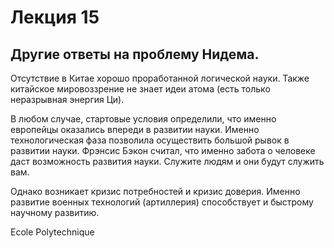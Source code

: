 # Лекция 15

## Другие ответы на проблему Нидема.

Отсутствие в Китае хорошо проработанной логической науки.
Также китайское мировоззрение не знает идеи атома (есть только неразрывная энергия Ци).

В любом случае, стартовые условия определили, что именно европейцы оказались впереди в развитии науки.
Именно технологическая фаза позволила осуществить большой рывок в развитии науки.
Фрэнсис Бэкон считал, что именно забота о человеке даст возможность развития науки.
Служите людям и они будут служить вам.

Однако возникает кризис потребностей и кризис доверия.
Именно развитие военных технологий (артиллерия) способствует и быстрому научному развитию.

Ecole Polytechnique